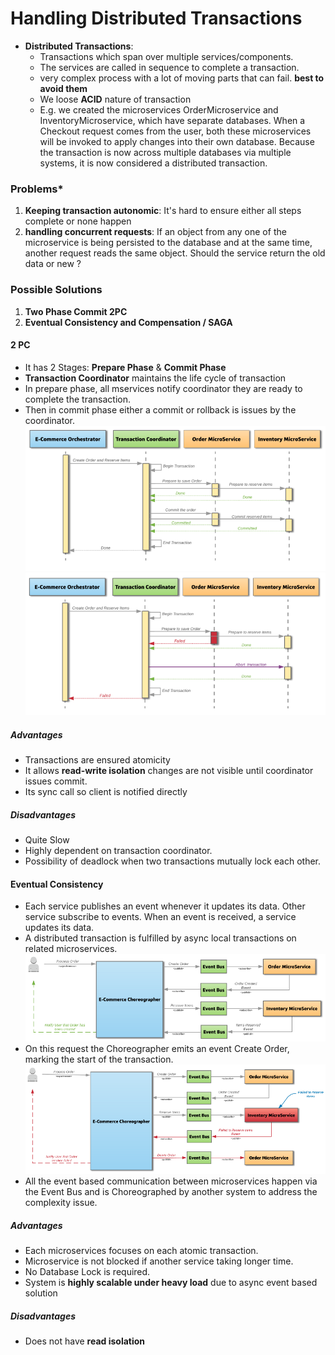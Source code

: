# Handling Distributed Transactions
* **Distributed Transactions**: 
    * Transactions which span over multiple services/components. 
    * The services are called in sequence to complete a transaction. 
    * very complex process with a lot of moving parts that can fail. **best to avoid them** 
    * We loose **ACID** nature of transaction
    * E.g. we created the microservices OrderMicroservice and InventoryMicroservice, which have separate databases. When a Checkout request comes from the user, both these microservices will be invoked to apply changes into their own database. Because the transaction is now across multiple databases via multiple systems, it is now considered a distributed transaction.

### Problems*
1. **Keeping transaction autonomic**:  It's hard to ensure either all steps complete or none happen
2. **handling concurrent requests**: If an object from any one of the microservice is being persisted to the database and at the same time, another request reads the same object. Should the service return the old data or new ?
### Possible Solutions 
1. **Two Phase Commit 2PC** 
2. **Eventual Consistency and Compensation / SAGA**

#### 2 PC 
* It has 2 Stages: **Prepare Phase** & **Commit Phase**
* **Transaction Coordinator** maintains the life cycle of transaction 
* In prepare phase, all mservices notify coordinator they are ready to complete the transaction. 
* Then in commit phase either a commit or rollback is issues by the coordinator. 
![img3](./img/1_BWvW7Vlx4j2bR_G696JLtw.png)
![img4](./img/1_E7v2VCkpb1jc_3xQdiR9qA.png)

##### Advantages
* Transactions are ensured atomicity
* It allows **read-write isolation** changes are not visible until coordinator issues commit.
* Its sync call so client is notified directly 
##### Disadvantages
* Quite Slow 
* Highly dependent on transaction coordinator.
* Possibility of deadlock when two transactions mutually lock each other.

#### Eventual Consistency
*  Each service publishes an event whenever it updates its data. Other service subscribe to events. When an event is received, a service updates its data. 
* A distributed transaction is fulfilled by async local transactions on related microservices. 
![img5](./img/1__DkB0GDl3nDth-mJzrIBhQ.png)
* On this request the Choreographer emits an event Create Order, marking the start of the transaction.
![img6](./img/1_O6XBgRwx9uYtc0WkR0w46w.png)
* All the event based communication between microservices happen via the Event Bus and is Choreographed by another system to address the complexity issue.

##### Advantages
* Each microservices focuses on each atomic transaction. 
* Microservice is not blocked if another service taking longer time. 
* No Database Lock is required. 
* System is **highly scalable under heavy load** due to async event based solution
##### Disadvantages
* Does not have **read isolation**

